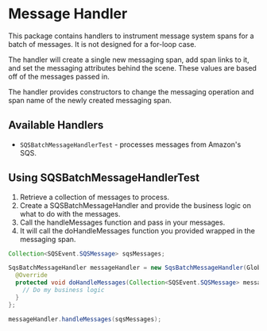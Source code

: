 # Message Handler

This package contains handlers to instrument message system spans for a batch of messages. It is not designed for a for-loop case.

The handler will create a single new messaging span, add span links to it, and set the messaging attributes behind the scene. These values are based off of the messages passed in.

The handler provides constructors to change the messaging operation and span name of the newly created messaging span.

## Available Handlers
- `SQSBatchMessageHandlerTest` - processes messages from Amazon's SQS.

## Using SQSBatchMessageHandlerTest

1. Retrieve a collection of messages to process.
2. Create a SQSBatchMessageHandler and provide the business logic on what to do with the messages.
3. Call the handleMessages function and pass in your messages.
4. It will call the doHandleMessages function you provided wrapped in the messaging span.

```java
Collection<SQSEvent.SQSMessage> sqsMessages;

SqsBatchMessageHandler messageHandler = new SqsBatchMessageHandler(GlobalOpenTelemetry.get()) {
  @Override
  protected void doHandleMessages(Collection<SQSEvent.SQSMessage> messages) {
    // Do my business logic
  }
};

messageHandler.handleMessages(sqsMessages);
```
